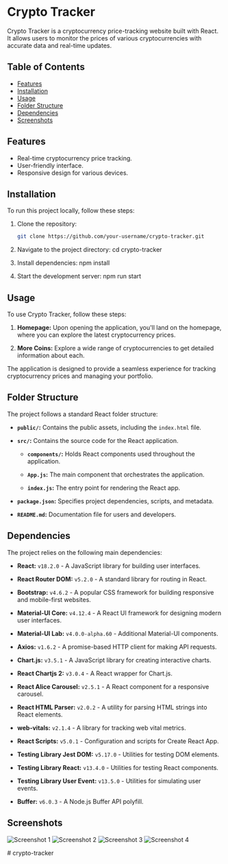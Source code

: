 # Crypto Tracker

Crypto Tracker is a cryptocurrency price-tracking website built with React. It allows users to monitor the prices of various cryptocurrencies with accurate data and real-time updates.

## Table of Contents
- [Features](#features)
- [Installation](#installation)
- [Usage](#usage)
- [Folder Structure](#folder-structure)
- [Dependencies](#dependencies)
- [Screenshots](#screenshots)


## Features
- Real-time cryptocurrency price tracking.
- User-friendly interface.
- Responsive design for various devices.

## Installation
To run this project locally, follow these steps:

1. Clone the repository:
   ```bash
   git clone https://github.com/your-username/crypto-tracker.git

2. Navigate to the project directory:
    cd crypto-tracker

3. Install dependencies:
    npm install

4. Start the development server:
    npm run start

## Usage

To use Crypto Tracker, follow these steps:

1. **Homepage:** Upon opening the application, you'll land on the homepage, where you can explore the latest cryptocurrency prices.

2. **More Coins:** Explore a wide range of cryptocurrencies to get detailed information about each.

The application is designed to provide a seamless experience for tracking cryptocurrency prices and managing your portfolio.

## Folder Structure

The project follows a standard React folder structure:

- **`public/`:** Contains the public assets, including the `index.html` file.

- **`src/`:** Contains the source code for the React application.

  - **`components/`:** Holds React components used throughout the application.

  - **`App.js`:** The main component that orchestrates the application.

  - **`index.js`:** The entry point for rendering the React app.

- **`package.json`:** Specifies project dependencies, scripts, and metadata.

- **`README.md`:** Documentation file for users and developers.

## Dependencies

The project relies on the following main dependencies:

- **React:** `v18.2.0` - A JavaScript library for building user interfaces.

- **React Router DOM:** `v5.2.0` - A standard library for routing in React.

- **Bootstrap:** `v4.6.2` - A popular CSS framework for building responsive and mobile-first websites.

- **Material-UI Core:** `v4.12.4` - A React UI framework for designing modern user interfaces.

- **Material-UI Lab:** `v4.0.0-alpha.60` - Additional Material-UI components.

- **Axios:** `v1.6.2` - A promise-based HTTP client for making API requests.

- **Chart.js:** `v3.5.1` - A JavaScript library for creating interactive charts.

- **React Chartjs 2:** `v3.0.4` - A React wrapper for Chart.js.

- **React Alice Carousel:** `v2.5.1` - A React component for a responsive carousel.

- **React HTML Parser:** `v2.0.2` - A utility for parsing HTML strings into React elements.

- **web-vitals:** `v2.1.4` - A library for tracking web vital metrics.

- **React Scripts:** `v5.0.1` - Configuration and scripts for Create React App.

- **Testing Library Jest DOM:** `v5.17.0` - Utilities for testing DOM elements.

- **Testing Library React:** `v13.4.0` - Utilities for testing React components.

- **Testing Library User Event:** `v13.5.0` - Utilities for simulating user events.

- **Buffer:** `v6.0.3` - A Node.js Buffer API polyfill.


## Screenshots

![Screenshot 1](./2023-12-09(1).png)
![Screenshot 2](./2023-12-09(3).png)
![Screenshot 3](./2023-12-09.png)
![Screenshot 4](.2023-12-14.png)


#   c r y p t o - t r a c k e r  
 